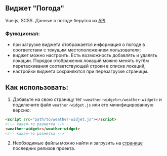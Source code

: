## Виджет "Погода" 
Vue.js, SCSS. Данные о погоде берутся из [API](https://openweathermap.org/api).  

### Функционал:
- при загрузке виджета отображается информация о погоде в соответствии с текущим местоположением пользователя;
- виджет можно настроить. Есть возможность добавлять и удалять локации. Порядок отображения локаций можно менять путём перетаскивания соответствующей строки в списке локаций;
- настройки виджета сохраняются при перезагрузке страницы.

## Как использовать:  
1. Добавьте на свою страницу тег `<weather-widget></weather-widget>` и подключите файл `weather-widget.js` или его минифицированную версию:  
```HTML
<script src="path/to/weather-widjet.js"></script>
<!-- какая-то разметка -->
<weather-widget></weather-widget>
<!-- какая-то разметка -->
```
2. Необходимые файлы можно найти и загрузить на [странице](https://github.com/EvgeniyL0/weather-widget/releases/) последних релизов проекта.

